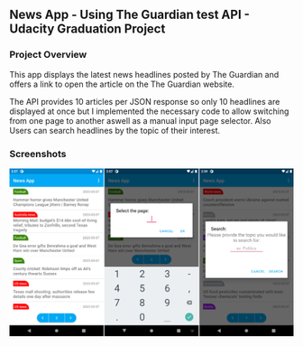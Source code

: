 ## News App - Using The Guardian test API - Udacity Graduation Project 


### Project Overview


This app displays the latest news headlines posted by The Guardian and offers a link to open the article on the The Guardian website.

The API provides 10 articles per JSON response so only 10 headlines are displayed at once but I implemented the necessary code to allow switching from one page to another aswell as a manual input page selector. Also Users can search headlines by the topic of their interest.


### Screenshots

![Screenshot](screenshots.png)
